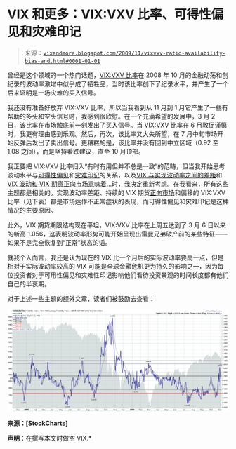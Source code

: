 <!--yml

分类：未分类

日期：2024-05-18 17:23:30

-->

# VIX 和更多：VIX:VXV 比率、可得性偏见和灾难印记

> 来源：[`vixandmore.blogspot.com/2009/11/vixvxv-ratio-availability-bias-and.html#0001-01-01`](http://vixandmore.blogspot.com/2009/11/vixvxv-ratio-availability-bias-and.html#0001-01-01)

曾经是这个领域的一个热门话题，[VIX:VXV 比率](http://vixandmore.blogspot.com/search/label/VIX%3AVXV)在 2008 年 10 月的金融动荡和创纪录的波动率激增中似乎成了牺牲品，当时该比率创下了纪录水平，并产生了一个后来证明是一场灾难的买入信号。

我还没有准备好放弃 VIX:VXV 比率，所以当我看到从 11 月到 1 月它产生了一些有帮助的多头和空头信号时，我感到很欣慰。在一个充满希望的发展中，3 月 2 日，该比率在市场触底前一刻发出了买入信号。当 VIX:VXV 比率在 6 月敦促谨慎时，我更有理由感到乐观。然后，再次，该比率又大失所望，在 7 月中旬市场开始反弹后发出了卖出信号。更糟糕的是，该比率并没有回到中立区域（0.92 至 1.08 之间），而是坚持看跌建议，直至 10 月顶部。

我正要把 VIX:VXV 比率归入“有时有用但并不总是一致”的范畴，但当我开始思考波动水平与[可得性偏见](http://vixandmore.blogspot.com/search/label/availability%20bias)和[灾难印记](http://vixandmore.blogspot.com/search/label/disaster%20imprinting)的关系，以及[VIX 与实现波动率之间的差距](http://vixandmore.blogspot.com/2009/08/gap-between-vix-and-realized-volatility.html)和[VIX 波动和 VIX 期货正向市场意味着…](http://vixandmore.blogspot.com/2009/10/vix-spike-and-futures-contango-means.html)时，我决定重新考虑。在我看来，所有这些主题都是相关的。实现波动率差距、持续的 VIX 期货[正向市场](http://vixandmore.blogspot.com/search/label/contango)和偏移的 VIX:VXV 比率（见下表）都是市场运作不正常症状的表现，而可得性偏见和灾难印记是这种情况的主要原因。

此外，VIX 期货期限结构现在平坦，VIX:VXV 比率在上周五达到了 3 月 6 日以来的新高 1.056，这表明波动率形势可能开始呈现出雷曼兄弟破产前的某些特征——如果不是完全恢复到“正常”状态的话。

就我个人而言，我还是认为现在的 VIX 比一个月后的实际波动率要高一点，但是相对于实际波动率较高的 VIX 可能是全球金融危机更为持久的影响之一，因为每位投资者对于可用性偏见和灾难性印记影响他们看待投资景观的时间长度都有他们自己的半衰期。

对于上述一些主题的额外文章，读者们被鼓励去查看：

![](img/0ae1a40285a32729e6cb20e42120b4ed.png)

**来源：[StockCharts]**

**声明**：在撰写本文时做空 VIX.*
